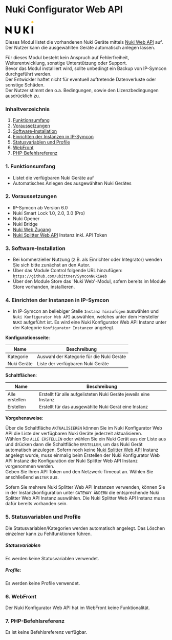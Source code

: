 # Nuki Configurator Web API  

[![Image](../imgs/NUKI_Logo.png)](https://nuki.io/de/)  

Dieses Modul listet die vorhandenen Nuki Geräte mittels [Nuki Web API](https://developer.nuki.io/t/nuki-web-api/25) auf.  
Der Nutzer kann die ausgewählten Geräte automatisch anlegen lassen.  

Für dieses Modul besteht kein Anspruch auf Fehlerfreiheit, Weiterentwicklung, sonstige Unterstützung oder Support.  
Bevor das Modul installiert wird, sollte unbedingt ein Backup von IP-Symcon durchgeführt werden.  
Der Entwickler haftet nicht für eventuell auftretende Datenverluste oder sonstige Schäden.  
Der Nutzer stimmt den o.a. Bedingungen, sowie den Lizenzbedingungen ausdrücklich zu.

### Inhaltverzeichnis

1. [Funktionsumfang](#1-funktionsumfang)
2. [Voraussetzungen](#2-voraussetzungen)
3. [Software-Installation](#3-software-installation)
4. [Einrichten der Instanzen in IP-Symcon](#4-einrichten-der-instanzen-in-ip-symcon)
5. [Statusvariablen und Profile](#5-statusvariablen-und-profile)
6. [WebFront](#6-webfront)
7. [PHP-Befehlsreferenz](#7-php-befehlsreferenz)

### 1. Funktionsumfang

* Listet die verfügbaren Nuki Geräte auf
* Automatisches Anlegen des ausgewählten Nuki Gerätes

### 2. Voraussetzungen

- IP-Symcon ab Version 6.0
- Nuki Smart Lock 1.0, 2.0, 3.0 (Pro)
- Nuki Opener
- Nuki Bridge
- [Nuki Web Zugang](https://web.nuki.io/#/login)
- [Nuki Splitter Web API](../Splitter) Instanz inkl. API Token

### 3. Software-Installation

* Bei kommerzieller Nutzung (z.B. als Einrichter oder Integrator) wenden Sie sich bitte zunächst an den Autor.
* Über das Module Control folgende URL hinzufügen: `https://github.com/ubittner/SymconNukiWeb`
* Über den Module Store das 'Nuki Web'-Modul, sofern bereits im Module Store vorhanden, installieren.

### 4. Einrichten der Instanzen in IP-Symcon

- In IP-Symcon an beliebiger Stelle `Instanz hinzufügen` auswählen und `Nuki Konfigurator Web API` auswählen, welches unter dem Hersteller `NUKI` aufgeführt ist. Es wird eine Nuki Konfigurator Web API Instanz unter der Kategorie `Konfigurator Instanzen` angelegt.  

__Konfigurationsseite__:

Name        | Beschreibung
----------- | -----------------------------------------
Kategorie   | Auswahl der Kategorie für die Nuki Geräte
Nuki Geräte | Liste der verfügbaren Nuki Geräte

__Schaltflächen__:

Name            | Beschreibung
--------------- | ----------------------------------------------------------------
Alle erstellen  | Erstellt für alle aufgelisteten Nuki Geräte jeweils eine Instanz
Erstellen       | Erstellt für das ausgewählte Nuki Gerät eine Instanz        

__Vorgehensweise__:

Über die Schaltfläche `AKTUALISIEREN` können Sie im Nuki Konfigurator Web API die Liste der verfügbaren Nuki Geräte jederzeit aktualisieren.  
Wählen Sie `ALLE ERSTELLEN` oder wählen Sie ein Nuki Gerät aus der Liste aus und drücken dann die Schaltfläche `ERSTELLEN`, um das Nuki Gerät automatisch anzulegen.
Sofern noch keine [Nuki Splitter Web API](../Splitter) Instanz angelegt wurde, muss einmalig beim Erstellen der Nuki Konfigurator Web API Instanz die Konfiguration der Nuki Splitter Web API Instanz vorgenommen werden.  
Geben Sie Ihren API Token und den Netzwerk-Timeout an.
Wählen Sie anschließend `WEITER` aus.  

Sofern Sie mehrere Nuki Splitter Web API Instanzen verwenden, können Sie in der Instanzkonfiguration unter `GATEWAY ÄNDERN` die entsprechende Nuki Splitter Web API Instanz auswählen. Die Nuki Splitter Web API Instanz muss dafür bereits vorhanden sein.  

### 5. Statusvariablen und Profile

Die Statusvariablen/Kategorien werden automatisch angelegt. Das Löschen einzelner kann zu Fehlfunktionen führen.

##### Statusvariablen

Es werden keine Statusvariablen verwendet.

##### Profile:

Es werden keine Profile verwendet.

### 6. WebFront

Der Nuki Konfigurator Web API hat im WebFront keine Funktionalität.

### 7. PHP-Befehlsreferenz

Es ist keine Befehlsreferenz verfügbar.
